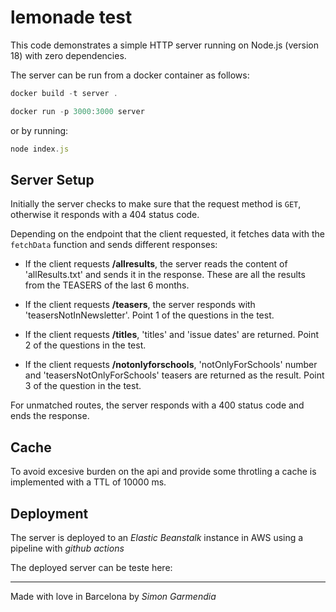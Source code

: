 # lemonade test

This code demonstrates a simple HTTP server running on Node.js (version 18) with zero dependencies.

The server can be run from a docker container as follows:

```javascript
docker build -t server .

docker run -p 3000:3000 server

```

or by running:

```javascript
node index.js

```

## Server Setup

Initially the server checks to make sure that the request method is `GET`, otherwise it responds with a 404 status code.

Depending on the endpoint that the client requested, it fetches data with the `fetchData` function and sends different responses:

- If the client requests **/allresults**, the server reads the content of 'allResults.txt' and sends it in the response. These are all the results from the TEASERS of the last 6 months.

- If the client requests **/teasers**, the server responds with 'teasersNotInNewsletter'.
  Point 1 of the questions in the test.

- If the client requests **/titles**, 'titles' and 'issue dates' are returned. Point 2 of the questions in the test.

- If the client requests **/notonlyforschools**, 'notOnlyForSchools' number and 'teasersNotOnlyForSchools' teasers are returned as the result. Point 3 of the question in the test.

For unmatched routes, the server responds with a 400 status code and ends the response.

## Cache

To avoid excesive burden on the api and provide some throtling a cache is implemented with a TTL of 10000 ms.

## Deployment

The server is deployed to an _Elastic Beanstalk_ instance in AWS using a pipeline with _github actions_

The deployed server can be teste here:

---

Made with love in Barcelona by _Simon Garmendia_
